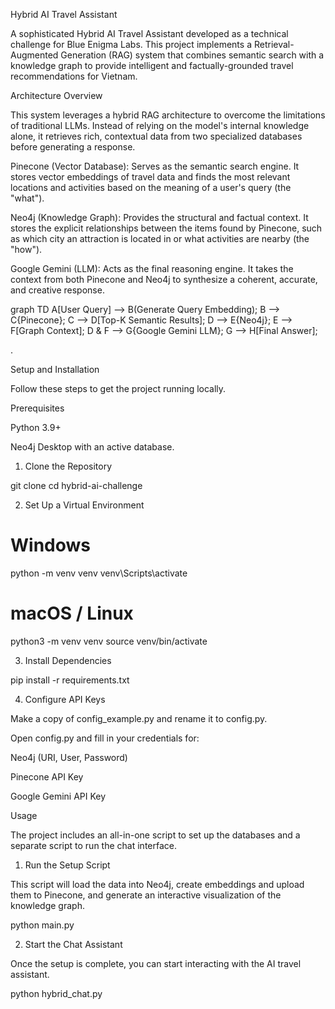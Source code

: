 Hybrid AI Travel Assistant

A sophisticated Hybrid AI Travel Assistant developed as a technical challenge for Blue Enigma Labs. This project implements a Retrieval-Augmented Generation (RAG) system that combines semantic search with a knowledge graph to provide intelligent and factually-grounded travel recommendations for Vietnam.

Architecture Overview

This system leverages a hybrid RAG architecture to overcome the limitations of traditional LLMs. Instead of relying on the model's internal knowledge alone, it retrieves rich, contextual data from two specialized databases before generating a response.

Pinecone (Vector Database): Serves as the semantic search engine. It stores vector embeddings of travel data and finds the most relevant locations and activities based on the meaning of a user's query (the "what").

Neo4j (Knowledge Graph): Provides the structural and factual context. It stores the explicit relationships between the items found by Pinecone, such as which city an attraction is located in or what activities are nearby (the "how").

Google Gemini (LLM): Acts as the final reasoning engine. It takes the context from both Pinecone and Neo4j to synthesize a coherent, accurate, and creative response.

graph TD
    A[User Query] --> B(Generate Query Embedding);
    B --> C{Pinecone};
    C --> D[Top-K Semantic Results];
    D --> E{Neo4j};
    E --> F[Graph Context];
    D & F --> G{Google Gemini LLM};
    G --> H[Final Answer];

.

Setup and Installation

Follow these steps to get the project running locally.

Prerequisites

Python 3.9+

Neo4j Desktop with an active database.

1. Clone the Repository

git clone <your-repository-url>
cd hybrid-ai-challenge



2. Set Up a Virtual Environment

# Windows
python -m venv venv
venv\Scripts\activate

# macOS / Linux
python3 -m venv venv
source venv/bin/activate



3. Install Dependencies

pip install -r requirements.txt



4. Configure API Keys

Make a copy of config_example.py and rename it to config.py.

Open config.py and fill in your credentials for:

Neo4j (URI, User, Password)

Pinecone API Key

Google Gemini API Key

Usage

The project includes an all-in-one script to set up the databases and a separate script to run the chat interface.

1. Run the Setup Script

This script will load the data into Neo4j, create embeddings and upload them to Pinecone, and generate an interactive visualization of the knowledge graph.

python main.py



2. Start the Chat Assistant

Once the setup is complete, you can start interacting with the AI travel assistant.

python hybrid_chat.py
